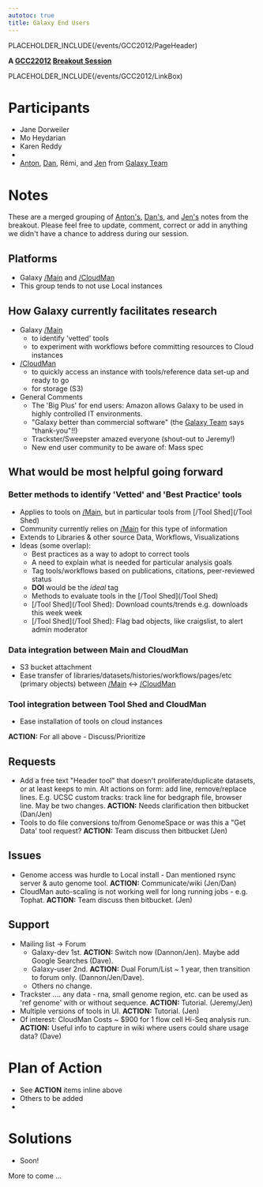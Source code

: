 ```yaml
---
autotoc: true
title: Galaxy End Users
---
```

PLACEHOLDER_INCLUDE(/events/GCC2012/PageHeader)



**A [GCC22012](/Events/GCC2012) [Breakout Session](../../../../../Events/GCC2012/Program/Breakouts)**

PLACEHOLDER_INCLUDE(/events/GCC2012/LinkBox)
<div class='right'></div>

# Participants

* Jane Dorweiler
* Mo Heydarian
* Karen Reddy
 * 
* [Anton](/anton), [Dan](/Dan), Rémi, and [Jen](/JenniferJackson) from [Galaxy Team](../../../../../GalaxyTeam)

# Notes

These are a merged grouping of [Anton's](/anton), [Dan's](/Dan), and [Jen's](../../../../../JenniferJackson) notes from the breakout.  Please feel free to update, comment, correct or add in anything we didn't have a chance to address during our session.


## Platforms

* Galaxy [/Main](/Main) and [/CloudMan](../../../../../CloudMan)
* This group tends to not use Local instances

## How Galaxy currently facilitates research

* Galaxy [/Main](../../../../../Main)
  * to identify 'vetted' tools
  * to experiment with workflows before committing resources to Cloud instances
* [/CloudMan](../../../../../CloudMan)
  * to quickly access an instance with tools/reference data set-up and ready to go
  * for storage (S3)
* General Comments
  * The 'Big Plus' for end users: Amazon allows Galaxy to be used in highly controlled IT environments. 
  * "Galaxy better than commercial software" (the [Galaxy Team](../../../../../GalaxyTeam) says "thank-you"!!)
  * Trackster/Sweepster amazed everyone (shout-out to Jeremy!)
  * New end user community to be aware of: Mass spec

## What would be most helpful going forward

### Better methods to identify 'Vetted' and 'Best Practice' tools
* Applies to tools on [/Main](/Main), but in particular tools from [/Tool Shed](/Tool Shed)
* Community currently relies on [/Main](../../../../../Main) for this type of information
* Extends to Libraries & other source Data, Workflows, Visualizations
* Ideas (some overlap):
  * Best practices as a way to adopt to correct tools
  * A need to explain what is needed for particular analysis goals
  * Tag tools/workflows based on publications, citations, peer-reviewed status
  * **DOI** would be the *ideal* tag
  * Methods to evaluate tools in the [/Tool Shed](/Tool Shed)
  * [/Tool Shed](/Tool Shed): Download counts/trends e.g. downloads this week week
  * [/Tool Shed](/Tool Shed): Flag bad objects, like craigslist, to alert admin moderator

### Data integration between Main and CloudMan
* S3 bucket attachment
* Ease transfer of libraries/datasets/histories/workflows/pages/etc (primary objects) between [/Main](/Main) &harr; [/CloudMan](../../../../../CloudMan)

### Tool integration between Tool Shed and CloudMan
* Ease installation of tools on cloud instances

**ACTION:** For all above - Discuss/Prioritize

## Requests
* Add a free text "Header tool" that doesn't proliferate/duplicate datasets, or at least keeps to min. Alt actions on form: add line, remove/replace lines. E.g. UCSC custom tracks: track line for bedgraph file, browser line. May be two changes. **ACTION:** Needs clarification then bitbucket (Dan/Jen)
* Tools to do file conversions to/from GenomeSpace or was this a "Get Data' tool request? **ACTION:** Team discuss then bitbucket (Jen)

## Issues
* Genome access was hurdle to Local install - Dan mentioned rsync server & auto genome tool. **ACTION:** Communicate/wiki (Jen/Dan)
* CloudMan auto-scaling is not working well for long running jobs - e.g. Tophat. **ACTION:** Team discuss then bitbucket. (Jen)


## Support
* Mailing list &rarr; Forum
  * Galaxy-dev 1st. **ACTION:** Switch now (Dannon/Jen). Maybe add Google Searches (Dave).
  * Galaxy-user 2nd. **ACTION:** Dual Forum/List ~ 1 year, then transition to forum only. (Dannon/Jen/Dave).
  * Others no change.
* Trackster .... any data - rna, small genome region, etc. can be used as 'ref genome' with or without sequence. **ACTION:** Tutorial. (Jeremy/Jen)
* Multiple versions of tools in UI. **ACTION:** Tutorial. (Jen)
* Of interest: CloudMan Costs ~ $900 for 1 flow cell Hi-Seq analysis run. **ACTION:** Useful info to capture in wiki where users could share usage data? (Dave)


# Plan of Action
* See **ACTION** items inline above
* Others to be added
 * 

# Solutions
* Soon!
 

More to come ...
